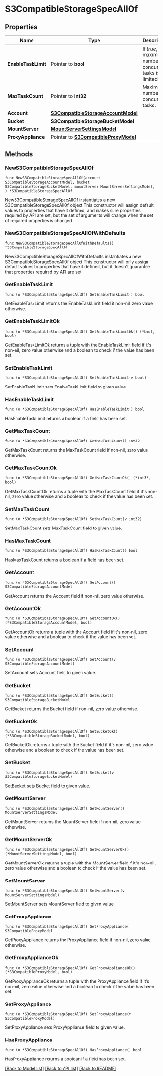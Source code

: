 # S3CompatibleStorageSpecAllOf

## Properties

Name | Type | Description | Notes
------------ | ------------- | ------------- | -------------
**EnableTaskLimit** | Pointer to **bool** | If *true*, the maximum number of concurrent tasks is limited. | [optional] 
**MaxTaskCount** | Pointer to **int32** | Maximum number of concurrent tasks. | [optional] 
**Account** | [**S3CompatibleStorageAccountModel**](S3CompatibleStorageAccountModel.md) |  | 
**Bucket** | [**S3CompatibleStorageBucketModel**](S3CompatibleStorageBucketModel.md) |  | 
**MountServer** | [**MountServerSettingsModel**](MountServerSettingsModel.md) |  | 
**ProxyAppliance** | Pointer to [**S3CompatibleProxyModel**](S3CompatibleProxyModel.md) |  | [optional] 

## Methods

### NewS3CompatibleStorageSpecAllOf

`func NewS3CompatibleStorageSpecAllOf(account S3CompatibleStorageAccountModel, bucket S3CompatibleStorageBucketModel, mountServer MountServerSettingsModel, ) *S3CompatibleStorageSpecAllOf`

NewS3CompatibleStorageSpecAllOf instantiates a new S3CompatibleStorageSpecAllOf object
This constructor will assign default values to properties that have it defined,
and makes sure properties required by API are set, but the set of arguments
will change when the set of required properties is changed

### NewS3CompatibleStorageSpecAllOfWithDefaults

`func NewS3CompatibleStorageSpecAllOfWithDefaults() *S3CompatibleStorageSpecAllOf`

NewS3CompatibleStorageSpecAllOfWithDefaults instantiates a new S3CompatibleStorageSpecAllOf object
This constructor will only assign default values to properties that have it defined,
but it doesn't guarantee that properties required by API are set

### GetEnableTaskLimit

`func (o *S3CompatibleStorageSpecAllOf) GetEnableTaskLimit() bool`

GetEnableTaskLimit returns the EnableTaskLimit field if non-nil, zero value otherwise.

### GetEnableTaskLimitOk

`func (o *S3CompatibleStorageSpecAllOf) GetEnableTaskLimitOk() (*bool, bool)`

GetEnableTaskLimitOk returns a tuple with the EnableTaskLimit field if it's non-nil, zero value otherwise
and a boolean to check if the value has been set.

### SetEnableTaskLimit

`func (o *S3CompatibleStorageSpecAllOf) SetEnableTaskLimit(v bool)`

SetEnableTaskLimit sets EnableTaskLimit field to given value.

### HasEnableTaskLimit

`func (o *S3CompatibleStorageSpecAllOf) HasEnableTaskLimit() bool`

HasEnableTaskLimit returns a boolean if a field has been set.

### GetMaxTaskCount

`func (o *S3CompatibleStorageSpecAllOf) GetMaxTaskCount() int32`

GetMaxTaskCount returns the MaxTaskCount field if non-nil, zero value otherwise.

### GetMaxTaskCountOk

`func (o *S3CompatibleStorageSpecAllOf) GetMaxTaskCountOk() (*int32, bool)`

GetMaxTaskCountOk returns a tuple with the MaxTaskCount field if it's non-nil, zero value otherwise
and a boolean to check if the value has been set.

### SetMaxTaskCount

`func (o *S3CompatibleStorageSpecAllOf) SetMaxTaskCount(v int32)`

SetMaxTaskCount sets MaxTaskCount field to given value.

### HasMaxTaskCount

`func (o *S3CompatibleStorageSpecAllOf) HasMaxTaskCount() bool`

HasMaxTaskCount returns a boolean if a field has been set.

### GetAccount

`func (o *S3CompatibleStorageSpecAllOf) GetAccount() S3CompatibleStorageAccountModel`

GetAccount returns the Account field if non-nil, zero value otherwise.

### GetAccountOk

`func (o *S3CompatibleStorageSpecAllOf) GetAccountOk() (*S3CompatibleStorageAccountModel, bool)`

GetAccountOk returns a tuple with the Account field if it's non-nil, zero value otherwise
and a boolean to check if the value has been set.

### SetAccount

`func (o *S3CompatibleStorageSpecAllOf) SetAccount(v S3CompatibleStorageAccountModel)`

SetAccount sets Account field to given value.


### GetBucket

`func (o *S3CompatibleStorageSpecAllOf) GetBucket() S3CompatibleStorageBucketModel`

GetBucket returns the Bucket field if non-nil, zero value otherwise.

### GetBucketOk

`func (o *S3CompatibleStorageSpecAllOf) GetBucketOk() (*S3CompatibleStorageBucketModel, bool)`

GetBucketOk returns a tuple with the Bucket field if it's non-nil, zero value otherwise
and a boolean to check if the value has been set.

### SetBucket

`func (o *S3CompatibleStorageSpecAllOf) SetBucket(v S3CompatibleStorageBucketModel)`

SetBucket sets Bucket field to given value.


### GetMountServer

`func (o *S3CompatibleStorageSpecAllOf) GetMountServer() MountServerSettingsModel`

GetMountServer returns the MountServer field if non-nil, zero value otherwise.

### GetMountServerOk

`func (o *S3CompatibleStorageSpecAllOf) GetMountServerOk() (*MountServerSettingsModel, bool)`

GetMountServerOk returns a tuple with the MountServer field if it's non-nil, zero value otherwise
and a boolean to check if the value has been set.

### SetMountServer

`func (o *S3CompatibleStorageSpecAllOf) SetMountServer(v MountServerSettingsModel)`

SetMountServer sets MountServer field to given value.


### GetProxyAppliance

`func (o *S3CompatibleStorageSpecAllOf) GetProxyAppliance() S3CompatibleProxyModel`

GetProxyAppliance returns the ProxyAppliance field if non-nil, zero value otherwise.

### GetProxyApplianceOk

`func (o *S3CompatibleStorageSpecAllOf) GetProxyApplianceOk() (*S3CompatibleProxyModel, bool)`

GetProxyApplianceOk returns a tuple with the ProxyAppliance field if it's non-nil, zero value otherwise
and a boolean to check if the value has been set.

### SetProxyAppliance

`func (o *S3CompatibleStorageSpecAllOf) SetProxyAppliance(v S3CompatibleProxyModel)`

SetProxyAppliance sets ProxyAppliance field to given value.

### HasProxyAppliance

`func (o *S3CompatibleStorageSpecAllOf) HasProxyAppliance() bool`

HasProxyAppliance returns a boolean if a field has been set.


[[Back to Model list]](../README.md#documentation-for-models) [[Back to API list]](../README.md#documentation-for-api-endpoints) [[Back to README]](../README.md)


